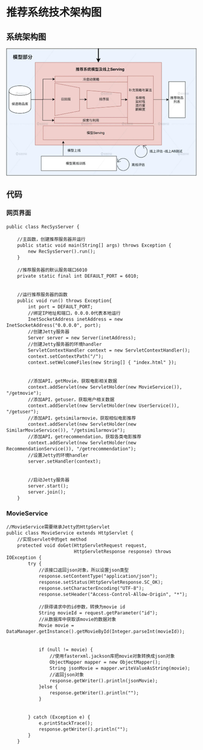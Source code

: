 # 推荐系统技术架构图


## 系统架构图

![](Images/3.webp)


## 代码

### 网页界面

	public class RecSysServer {
	
	    //主函数，创建推荐服务器并运行
	    public static void main(String[] args) throws Exception {
	        new RecSysServer().run();
	    }
	    
	    //推荐服务器的默认服务端口6010
	    private static final int DEFAULT_PORT = 6010;
	
	
	    //运行推荐服务器的函数
	    public void run() throws Exception{
	        int port = DEFAULT_PORT;
	        //绑定IP地址和端口，0.0.0.0代表本地运行
	        InetSocketAddress inetAddress = new InetSocketAddress("0.0.0.0", port);
	        //创建Jetty服务器
	        Server server = new Server(inetAddress);
	        //创建Jetty服务器的环境handler
	        ServletContextHandler context = new ServletContextHandler();
	        context.setContextPath("/");
	        context.setWelcomeFiles(new String[] { "index.html" });
	
	
	        //添加API，getMovie，获取电影相关数据
	        context.addServlet(new ServletHolder(new MovieService()), "/getmovie");
	        //添加API，getuser，获取用户相关数据
	        context.addServlet(new ServletHolder(new UserService()), "/getuser");
	        //添加API，getsimilarmovie，获取相似电影推荐
	        context.addServlet(new ServletHolder(new SimilarMovieService()), "/getsimilarmovie");
	        //添加API，getrecommendation，获取各类电影推荐
	        context.addServlet(new ServletHolder(new RecommendationService()), "/getrecommendation");
	        //设置Jetty的环境handler
	        server.setHandler(context);
	
	
	        //启动Jetty服务器
	        server.start();
	        server.join();
	    }

### MovieService

	//MovieService需要继承Jetty的HttpServlet
	public class MovieService extends HttpServlet {
	    //实现servlet中的get method
	    protected void doGet(HttpServletRequest request,
	                         HttpServletResponse response) throws IOException {
	        try {
	            //该接口返回json对象，所以设置json类型
	            response.setContentType("application/json");
	            response.setStatus(HttpServletResponse.SC_OK);
	            response.setCharacterEncoding("UTF-8");
	            response.setHeader("Access-Control-Allow-Origin", "*");
	            
	            //获得请求中的id参数，转换为movie id
	            String movieId = request.getParameter("id");
	            //从数据库中获取该movie的数据对象
	            Movie movie = DataManager.getInstance().getMovieById(Integer.parseInt(movieId));
	
	
	            if (null != movie) {
	                //使用fasterxml.jackson库把movie对象转换成json对象
	                ObjectMapper mapper = new ObjectMapper();
	                String jsonMovie = mapper.writeValueAsString(movie);
	                //返回json对象
	                response.getWriter().println(jsonMovie);
	            }else {
	                response.getWriter().println("");
	            }
	
	
	        } catch (Exception e) {
	            e.printStackTrace();
	            response.getWriter().println("");
	        }
	    }